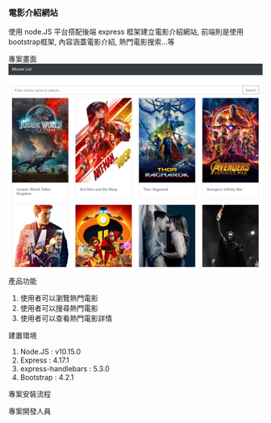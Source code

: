 ### 電影介紹網站 ###
  使用 node.JS 平台搭配後端 express 框架建立電影介紹網站, 前端則是使用bootstrap框架, 內容涵蓋電影介紹, 熱門電影搜索...等
  
專案畫面
![image](https://github.com/LettuceLu751103/movie_list_remote/blob/master/movie_list_p1.png)

產品功能
1. 使用者可以瀏覽熱門電影
2. 使用者可以搜尋熱門電影
3. 使用者可以查看熱門電影詳情

建置環境
1. Node.JS : v10.15.0
2. Express : 4.17.1
3. express-handlebars : 5.3.0
4. Bootstrap : 4.2.1

專案安裝流程

專案開發人員

